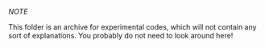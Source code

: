 *NOTE* 

This folder is an archive for experimental codes, which will not contain any sort of explanations.
You probably do not need to look around here!
